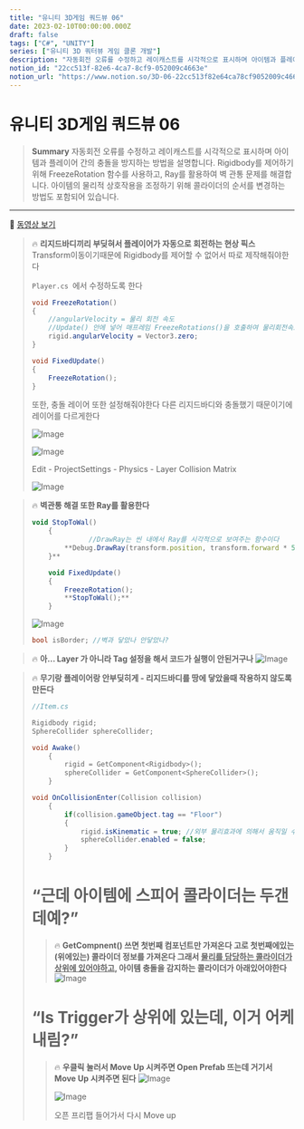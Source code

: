 ```yaml
---
title: "유니티 3D게임 쿼드뷰 06"
date: 2023-02-10T00:00:00.000Z
draft: false
tags: ["C#", "UNITY"]
series: ["유니티 3D 쿼터뷰 게임 클론 개발"]
description: "자동회전 오류를 수정하고 레이캐스트를 시각적으로 표시하며 아이템과 플레이어 간의 충돌을 방지하는 방법을 설명합니다. Rigidbody를 제어하기 위해 FreezeRotation 함수를 사용하고, Ray를 활용하여 벽 관통 문제를 해결합니다. 아이템의 물리적 상호작용을 조정하기 위해 콜라이더의 순서를 변경하는 방법도 포함되어 있습니다."
notion_id: "22cc513f-82e6-4ca7-8cf9-052009c4663e"
notion_url: "https://www.notion.so/3D-06-22cc513f82e64ca78cf9052009c4663e"
---
```


# 유니티 3D게임 쿼드뷰 06

> **Summary**
> 자동회전 오류를 수정하고 레이캐스트를 시각적으로 표시하며 아이템과 플레이어 간의 충돌을 방지하는 방법을 설명합니다. Rigidbody를 제어하기 위해 FreezeRotation 함수를 사용하고, Ray를 활용하여 벽 관통 문제를 해결합니다. 아이템의 물리적 상호작용을 조정하기 위해 콜라이더의 순서를 변경하는 방법도 포함되어 있습니다.

---

🎥 [동영상 보기](https://www.youtube.com/watch?v=dynN70kyD9A&list=PLO-mt5Iu5TeYkrBzWKuTCl6IUm_bA6BKy&index=8)

> 🔥 **리지드바디끼리 부딪혀서 플레이어가 자동으로 회전하는 현상 픽스**
> Transform이동이기때문에 Rigidbody를 제어할 수 없어서 따로 제작해줘야한다
>
> `Player.cs `에서 수정하도록 한다
>
> ```c#
> void FreezeRotation()
> {
>     //angularVelocity = 물리 회전 속도
>     //Update() 안에 넣어 매프레임 FreezeRotations()을 호출하여 물리회전속도를 0으로 초기화시켜 회전을 막는다
>     rigid.angularVelocity = Vector3.zero;
> }
>
> void FixedUpdate() 
> {
>     FreezeRotation();
> }
> ```
>
>
> 또한, 충돌 레이어 또한 설정해줘야한다 다른 리지드바디와 충돌했기 때문이기에 레이어를 다르게한다
>
> ![Image](image_763d9d89552e.png)
>
> ![Image](image_418349fbf41c.png)
>
>
> Edit - ProjectSettings - Physics - Layer Collision Matrix
>
> ![Image](image_4176bbe3522e.png)
>
>

> 🔥 **벽관통 해결 또한 Ray를 활용한다**
> ```javascript
> void StopToWal()
>     {
> 				//DrawRay는 씬 내에서 Ray를 시각적으로 보여주는 함수이다
>         **Debug.DrawRay(transform.position, transform.forward * 5/*Ray의 길이*/,Color.green);
>     }**
>
>     void FixedUpdate() 
>     {
>         FreezeRotation();
>         **StopToWal();**
>     }
> ```
>
> ![Image](image_c9756dab02ba.png)
>
> ```c#
> bool isBorder; //벽과 닿았나 안닿았나?
>
>
> ```
>
>

> 🔥 **아… Layer 가 아니라 Tag 설정을 해서 코드가 실행이 안된거구나**
> ![Image](image_362dbbc3eeef.png)
>
>

> 🔥 **무기랑 플레이어랑 안부딪히게 - 리지드바디를 땅에 닿았을때 작용하지 않도록 만든다**
> ```c#
> //Item.cs
>
> Rigidbody rigid;
> SphereCollider sphereCollider;
>
> void Awake()
>     {
>         rigid = GetComponent<Rigidbody>();
>         sphereCollider = GetComponent<SphereCollider>();
>     }
>
> void OnCollisionEnter(Collision collision)
>     {
>         if(collision.gameObject.tag == "Floor")
>         {
>             rigid.isKinematic = true; //외부 물리효과에 의해서 움직일 수 없게 변경
>             sphereCollider.enabled = false;
>         }
>     }
> ```
>
> # “근데 아이템에 스피어 콜라이더는 두갠데예?”
>
> > 🔥 **GetCompnent() 쓰면 첫번째 컴포넌트만 가져온다 고로 첫번째에있는(위에있는) 콜라이더 정보를 가져온다 그래서 <u>**물리를 담당하는 콜라이더가 상위에 있어야하고**</u>, 아이템 충돌을 감지하는 콜라이더가 아래있어야한다**
> > ![Image](image_f51c266d7840.png)
> >
> >
>
> # “Is Trigger가 상위에 있는데, 이거 어케내림?”
>
> > 🔥 **우클릭 눌러서 Move Up 시켜주면 Open Prefab 뜨는데 거기서 Move Up 시켜주면 된다**
> > ![Image](image_1a5d20105c29.png)
> >
> > ![Image](image_39c2000008f4.png)
> >
> > 오픈 프리팹 들어가서 다시 Move up
> >
> >
>
>

